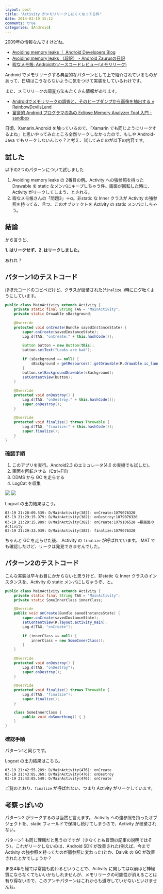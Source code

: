 ```yaml
---
layout: post
title: "Activity がメモリリークしにくくなってる件"
date: 2014-03-19 15:12
comments: true
categories: [Android]
---
```

2009年の情報なんですけどね。
<!--more-->
* [Avoiding memory leaks ｜ Android Developers Blog](http://android-developers.blogspot.jp/2009/01/avoiding-memory-leaks.html)
* [Avoiding memory leaks （超訳） - Android Zaurusの日記](http://d.hatena.ne.jp/androidzaurus/20090121/1232519066)
* [暇なメモ帳: Androidのソースコードレビュー(メモリリーク)](http://tomokey.blogspot.jp/2011/05/android.html)

Android でメモリリークする典型的なパターンとして上で紹介されているものがあって、日頃はこうならないように気をつけて実装をしているわけです。

また、メモリリークの調査方法もたくさん情報があります。

* [Androidでメモリリークの調査と、そのヒープダンプから画像を抽出する » RainbowDevilsLand](http://rainbowdevil.jp/?p=1187)
* [富豪的 Android プログラマの為の Eclipse Memory Analyzer Tool 入門 - sandbox](http://tlync.hateblo.jp/entry/20111220/1324372308)

日頃、Xamarin.Android を触っているので、「Xamarin でも同じようにリークするよね」と思いやってみたところ全然リークしなかったので、もしや Android-Java でもリークしないんじゃ？と考え、試してみたのが以下の内容です。

## 試した

以下の2つのパターンについて試しました

1. Avoiding memory leaks の 2番目の例。Activity への強参照を持った Drawable を static なメンバにキープしちゃう件。画面が回転した時に、Activity がリークしてしまう、とされる。
2. 暇なメモ帳さんの「問題3」＋α。非static な Inner クラスが Activity の強参照を持ってる、且つ、このオブジェクトを Activity の static メンバにしちゃう。

## 結論

から言うと、

**1. はリークせず、2. はリークしました。**

あれれ？

## パターン1のテストコード

ほぼ元コードのコピペだけど、クラスが破棄された(``finalize ``)時にログ吐くようにしています。

```java
public class MainActivity extends Activity {
    private static final String TAG = "MainActivity";
    private static Drawable sBackground;
    
	@Override
    protected void onCreate(Bundle savedInstanceState) {
        super.onCreate(savedInstanceState);
		Log.d(TAG, "onCreate:" + this.hashCode());
		
        Button button = new Button(this);
        button.setText("Leaks are bad");
        
        if (sBackground == null) {
            sBackground = getResources().getDrawable(R.drawable.ic_launcher);
        }
        button.setBackgroundDrawable(sBackground);
        setContentView(button);
    }
	
    @Override
    protected void onDestroy() {
    	Log.d(TAG, "onDestroy:" + this.hashCode());
    	super.onDestroy();
    }
    
    @Override
    protected void finalize() throws Throwable {
    	Log.d(TAG, "finalize:" + this.hashCode());
    	super.finalize();
    }
}
```

### 確認手順

1. このアプリを実行。Android2.3 のエミュレータ(4.0 の実機でも試した)。
2. 画面を回転させる（Ctrl+F11）
3. DDMS から GC を走らせる
4. LogCat を収集

![](http://blog.amay077.net/assets/images/posts/improve_activity_leaks_02.png)
![](http://blog.amay077.net/assets/images/posts/improve_activity_leaks_03.png)

Logcat の出力結果はこう。

```
03-19 21:28:09.539: D/MainActivity(382): onCreate:1079076320
03-19 21:29:15.979: D/MainActivity(382): onDestroy:1079076320
03-19 21:29:15.989: D/MainActivity(382): onCreate:1079106528 ←横画面のActivity
03-19 21:29:33.939: D/MainActivity(382): finalize:1079076320
```

ちゃんと GC を走らせた後、 Activity の ``finalize`` が呼ばれています。
MAT でも確認したけど、リークは発見できませんでした。

## パターン2のテストコード

こんな実装は早々お目にかからないと思うけど、非static な Inner クラスのインスタンスを、Activity の static メンバにしちゃうぞ、と。

```java
public class MainActivity extends Activity {
    private static final String TAG = "MainActivity";
	private static SomeInnerClass innerClass;

    @Override
    public void onCreate(Bundle savedInstanceState) {
        super.onCreate(savedInstanceState);
        setContentView(R.layout.activity_main);
        Log.d(TAG, "onCreate");
        
        if (innerClass == null) {
            innerClass = new SomeInnerClass();
        }
    }
    
    @Override
    protected void onDestroy() {
    	Log.d(TAG, "onDestroy");
    	super.onDestroy();
    }
    
    @Override
    protected void finalize() throws Throwable {
    	Log.d(TAG, "finalize");
    	super.finalize();
    }

    class SomeInnerClass {
        public void doSomething() { }
    }
}
```

### 確認手順

パターン1と同じです。

Logcat の出力結果はこちら。

```
03-19 21:42:55.289: D/MainActivity(476): onCreate
03-19 21:43:05.369: D/MainActivity(476): onDestroy
03-19 21:43:05.549: D/MainActivity(476): onCreate
```

ご覧のとおり、``finalize`` が呼ばれない、つまり Activity がリークしています。

## 考察っぽいの

パターン2 がリークするのは当然と言えます。
Activity への強参照を持ったオブジェクトを、static フィールドで保持し続けてしまうので、Activity が破棄されない。

パターン1 も同じ理屈だと思うのですが（少なくとも冒頭の記事の説明ではそう）。これがリークしないのは、Android SDK が改善された(例えば、今まで Activity の強参照を持ってたのが弱参照に変わった)とか、Dalvik の GC が改善されたとかでしょうか？

まあ4年も経てば常識も変わるということで、Activity に関しては以前ほど神経質にならなくてもいいかもしれませんが、メモリリークの可能性が消えることは有り得ないので、このアンチパターンはこれからも遵守していかないといけませんね。


